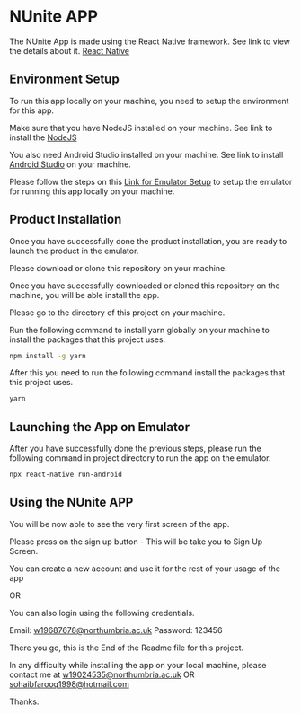 # NUnite APP

The NUnite App is made using the React Native framework. See link to view the details about it. 
[React Native](https://reactnative.dev/)

## Environment Setup

To run this app locally on your machine, you need to setup the environment for this app. 

Make sure that you have NodeJS installed on your machine. See link to install the 
[NodeJS](https://nodejs.org/en/)

You also need Android Studio installed on your machine. See link to install 
[Android Studio](https://developer.android.com/studio) on your machine. 

Please follow the steps on this [Link for Emulator Setup](https://reactnative.dev/docs/environment-setup) to setup the emulator for running this app locally on your machine.

## Product Installation 

Once you have successfully done the product installation, you are ready to launch the product in the emulator. 

Please download or clone this repository on your machine. 

Once you have successfully downloaded or cloned this repository on the machine, you will be able install the app. 

Please go to the directory of this project on your machine.

Run the following command to install yarn globally on your machine to install the packages that this project uses. 

 ```bash
npm install -g yarn
```

After this you need to run the following command install the packages that this project uses. 

 ```bash
yarn
```

## Launching the App on Emulator

After you have successfully done the previous steps, please run the following command in project directory to run the app on the emulator.

 ```bash
npx react-native run-android
```

## Using the NUnite APP

You will be now able to see the very first screen of the app. 

Please press on the sign up button - This will be take you to Sign Up Screen. 

You can create a new account and use it for the rest of your usage of the app 

OR

You can also login using the following credentials. 

Email:  w19687678@northumbria.ac.uk
Password: 123456

There you go, this is the End of the Readme file for this project. 

In any difficulty while installing the app on your local machine, please contact me at 
w19024535@northumbria.ac.uk OR sohaibfarooq1998@hotmail.com 

Thanks.









